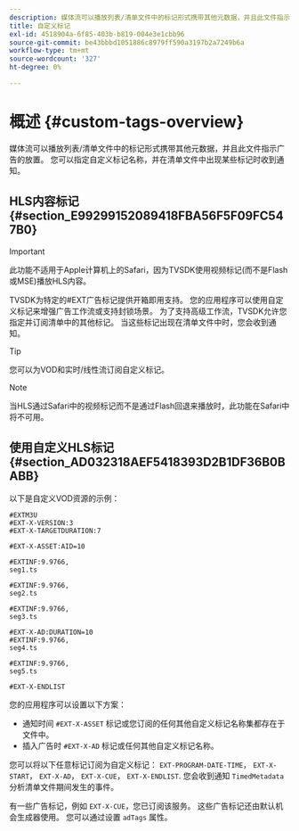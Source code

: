 ```yaml
---
description: 媒体流可以播放列表/清单文件中的标记形式携带其他元数据，并且此文件指示广告的放置。 您可以指定自定义标记名称，并在清单文件中出现某些标记时收到通知。
title: 自定义标记
exl-id: 4518904a-6f85-403b-b819-004e3e1cbb96
source-git-commit: be43bbbd1051886c8979ff590a3197b2a7249b6a
workflow-type: tm+mt
source-wordcount: '327'
ht-degree: 0%

---
```


# 概述 {#custom-tags-overview}

媒体流可以播放列表/清单文件中的标记形式携带其他元数据，并且此文件指示广告的放置。 您可以指定自定义标记名称，并在清单文件中出现某些标记时收到通知。

## HLS内容标记 {#section_E99299152089418FBA56F5F09FC547B0}

>[!IMPORTANT]
>
>此功能不适用于Apple计算机上的Safari，因为TVSDK使用视频标记(而不是Flash或MSE)播放HLS内容。

TVSDK为特定的#EXT广告标记提供开箱即用支持。 您的应用程序可以使用自定义标记来增强广告工作流或支持封锁场景。 为了支持高级工作流，TVSDK允许您指定并订阅清单中的其他标记。 当这些标记出现在清单文件中时，您会收到通知。

>[!TIP]
>
>您可以为VOD和实时/线性流订阅自定义标记。

>[!NOTE]
>
>当HLS通过Safari中的视频标记而不是通过Flash回退来播放时，此功能在Safari中将不可用。

## 使用自定义HLS标记 {#section_AD032318AEF5418393D2B1DF36B0BABB}

以下是自定义VOD资源的示例：

```
#EXTM3U
#EXT-X-VERSION:3
#EXT-X-TARGETDURATION:7
 
#EXT-X-ASSET:AID=10
 
#EXTINF:9.9766,
seg1.ts
 
#EXTINF:9.9766,
seg2.ts
 
#EXTINF:9.9766,
seg3.ts
 
#EXT-X-AD:DURATION=10
#EXTINF:9.9766,
seg4.ts
 
#EXTINF:9.9766,
seg5.ts
 
#EXT-X-ENDLIST
```

您的应用程序可以设置以下方案：

* 通知时间 `#EXT-X-ASSET` 标记或您订阅的任何其他自定义标记名称集都存在于文件中。
* 插入广告时 `#EXT-X-AD` 标记或任何其他自定义标记名称。

您可以将以下任意标记订阅为自定义标记： `EXT-PROGRAM-DATE-TIME`， `EXT-X-START`， `EXT-X-AD`， `EXT-X-CUE`， `EXT-X-ENDLIST`. 您会收到通知 `TimedMetadata` 分析清单文件期间发生的事件。

有一些广告标记，例如 `EXT-X-CUE`，您已订阅该服务。 这些广告标记还由默认机会生成器使用。 您可以通过设置 `adTags` 属性。
